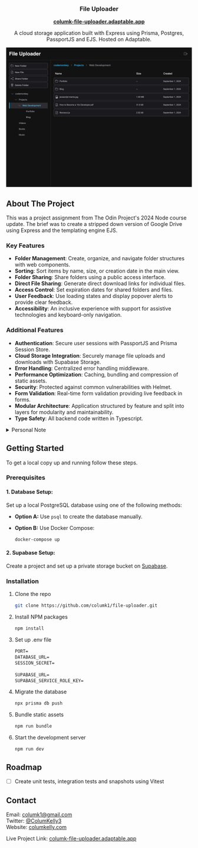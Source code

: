 <a name="readme-top"></a>

<h3 align="center">File Uploader</h3>
    <p align="center">
  <b><a href="https://columk-file-uploader.adaptable.app/" >columk-file-uploader.adaptable.app</a></b>
  </p>
  <p align="center">
  A cloud storage application built with Express using Prisma, Postgres, PassportJS and EJS. Hosted on Adaptable.
  </p>
</div>

<!-- ABOUT THE PROJECT -->

[![Folder Page Screenshot][folder-screenshot]](https://columk-file-uploader.adaptable.app/)

## About The Project

This was a project assignment from The Odin Project's 2024 Node course update. The brief was to create a stripped down version of Google Drive using Express and the templating engine EJS.

### Key Features
* **Folder Management**: Create, organize, and navigate folder structures with web components.
* **Sorting**: Sort items by name, size, or creation date in the main view.
* **Folder Sharing**: Share folders using a public access interface.
* **Direct File Sharing**: Generate direct download links for individual files.
* **Access Control**: Set expiration dates for shared folders and files.
* **User Feedback**: Use loading states and display popover alerts to provide clear feedback.
* **Accessibility**: An inclusive experience with support for assistive technologies and keyboard-only navigation.

### Additional Features
* **Authentication**: Secure user sessions with PassportJS and Prisma Session Store.
* **Cloud Storage Integration**: Securely manage file uploads and downloads with Supabase Storage.
* **Error Handling**: Centralized error handling middleware.
* **Performance Optimization**: Caching, bundling and compression of static assets.
* **Security**: Protected against common vulnerabilities with Helmet.
* **Form Validation**: Real-time form validation providing live feedback in forms.
* **Modular Architecture**: Application structured by feature and split into layers for modularity and maintainability.
* **Type Safety**: All backend code written in Typescript.

<details>
<summary>Personal Note</summary>
I found the Express/EJS stack quite limiting in this project. The app worked great locally, but once deployed, the UX of waiting for server responses for navigation events was awful. (Like many of these hobby full-stack projects, it's deployed on a free-tier with slow response times and no choice over the server and database location.) Ultimately, I ended up hacking an event handler to display a spinner on all navigation to make up for this.

Express/EJS isn't an ideal stack for a highly interactive app like this unless you want to go completely overboard with client-side scripting and create a mini-SPA out of the main view template. If I could go back I would create a REST API with a separate React frontend. (HTMX would work well too.)
</details>

<!-- GETTING STARTED -->

## Getting Started

To get a local copy up and running follow these steps.

### Prerequisites

#### 1. **Database Setup:** 
Set up a local PostgreSQL database using one of the following methods:

- **Option A:** Use `psql` to create the database manually.
- **Option B:** Use Docker Compose:

  ```sh
  docker-compose up
  ```

#### 2. **Supabase Setup:** 
Create a project and set up a private storage bucket on [Supabase](https://supabase.com/).

### Installation

1. Clone the repo
   ```sh
   git clone https://github.com/columk1/file-uploader.git
   ```
2. Install NPM packages
   ```sh
   npm install
   ```
3. Set up .env file
   ```
   PORT=
   DATABASE_URL=
   SESSION_SECRET=

   SUPABASE_URL=
   SUPABASE_SERVICE_ROLE_KEY=
   ```
4. Migrate the database
   ```sh
   npx prisma db push
   ```
5. Bundle static assets
   ```sh
   npm run bundle
   ```
5. Start the development server
   ```sh
   npm run dev
   ```

<!-- ROADMAP -->

## Roadmap

- [ ] Create unit tests, integration tests and snapshots using Vitest

<!-- CONTACT -->

## Contact

Email: columk1@gmail.com  
Twitter: [@ColumKelly3](https://twitter.com/ColumKelly3)  
Website: [columkelly.com](https://columkelly.com)

Live Project Link: [columk-file-uploader.adaptable.app](https://columk-file-uploader.adaptable.app/)

<!-- MARKDOWN LINKS & IMAGES -->
<!-- https://www.markdownguide.org/basic-syntax/#reference-style-links -->

[linkedin-shield]: https://img.shields.io/badge/-LinkedIn-black.svg?style=for-the-badge&logo=linkedin&colorB=555
[linkedin-url]: https://linkedin.com/in/linkedin_username
[folder-screenshot]: screenshots/folder-view.png
[React.js]: https://img.shields.io/badge/React-20232A?style=for-the-badge&logo=react&logoColor=61DAFB
[React-url]: https://reactjs.org/
